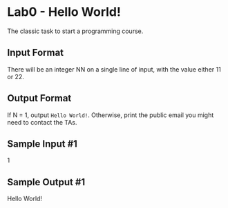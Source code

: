 # Lab0 - Hello World!
The classic task to start a programming course.  
## Input Format
There will be an integer NN on a single line of input, with the value either 11 or 22.
## Output Format
If N = 1, output ```Hello World!```. Otherwise, print the public email you might need to contact the TAs.
## Sample Input #1
1
## Sample Output #1
Hello World!
